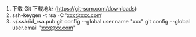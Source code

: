1. 下载 Git 下载地址 (https://git-scm.com/downloads)
2. ssh-keygen -t rsa -C 'xxx@xxx.com'
3. ~/.ssh/id_rsa.pub
git config --global user.name "xxx"
git config --global user.email "xxx@xx.com"